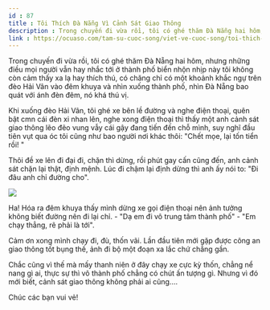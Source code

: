 ```yaml
---
id : 87
title : Tôi Thích Đà Nẵng Vì Cảnh Sát Giao Thông
description : Trong chuyến đi vừa rồi, tôi có ghé thăm Đà Nẵng hai hôm, nhưng những điều mọi người vẫn hay nhắc tới ở thành phố biển nhộn nhịp này tôi không còn cảm thấy xa lạ hay thích thú, có chăng chỉ có một khoảnh khắc ngự trên đèo Hải Vân vào đêm khuya và nhìn xuống thành phố, nhìn Đà Nẵng bao quát với ánh đèn đêm, nó khá thú vị.
link : https://ocuaso.com/tam-su-cuoc-song/viet-ve-cuoc-song/toi-thich-da-nang-vi-canh-sat-giao-thong.html
---
```


Trong chuyến đi vừa rồi, tôi có ghé thăm Đà Nẵng hai hôm, nhưng những điều
mọi người vẫn hay nhắc tới ở thành phố biển nhộn nhịp này tôi không còn
cảm thấy xa lạ hay thích thú, có chăng chỉ có một khoảnh khắc ngự trên đèo
Hải Vân vào đêm khuya và nhìn xuống thành phố, nhìn Đà Nẵng bao quát với
ánh đèn đêm, nó khá thú vị.

Khi xuống đèo Hải Vân, tôi ghé xe bên lề đường và nghe điện thoại, quên
bật cmn cái đèn xi nhan lên, nghe xong điện thoại thì thấy một anh cảnh
sát giao thông lẽo đẽo vung vẫy cái gậy đang tiến đến chỗ mình, suy nghĩ
đầu tiên vụt qua óc tôi cũng như bao người nơi khác thôi: "Chết mọe, lại
tốn tiển rồi! "

Thôi đề xe lên đi đại đi, chặn thì dừng, rồi phút gay cấn cũng đến, anh
cảnh sát chặn lại thật, định mệnh. Lúc đi chậm lại định dừng thì anh ấy
nói to: "Đi đâu anh chỉ đường cho".

![](https://ocuaso.com/wp-content/uploads/2016/01/tam-su-toi-thich-da-nang-vi-canh-sat-giao-thong.jpg)

Ha! Hóa ra đêm khuya thấy mình dừng xe gọi điện thoại nên ảnh tưởng không
biết đường nên đi lại chỉ. - "Dạ em đi vô trung tâm thành phố" - "Em chạy
thẳng, rẽ phải là tới".

Cảm ơn xong mình chạy đi, đù, thốn vãi. Lần đầu tiên mới gặp được công an
giao thông tốt bụng thế, ảnh đi bộ một đoạn xa lắc chứ chẳng gần.

Chắc cũng vì thế mà mấy thanh niên ở đây chạy xe cực kỳ thốn, chẳng nể nang
gì ai, thực sự thì vô thành phố chẳng có chút ấn tượng gì. Nhưng vì đó mới
biết, cảnh sát giao thông không phải ai cũng....

Chúc các bạn vui vẻ!